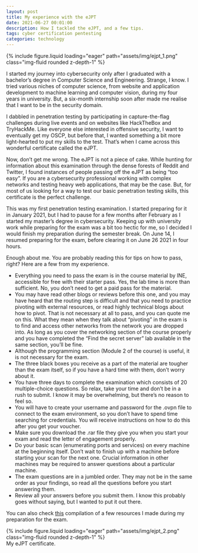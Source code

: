 ```yaml
---
layout: post
title: My experience with the eJPT
date: 2021-06-27 00:01:00
description: How I tackled the eJPT, and a few tips.
tags: cyber certification pentesting
categories: technology
---
```

<div class="row mt-3">
    <div class="col-sm mt-3 mt-md-0">
        {% include figure.liquid loading="eager" path="assets/img/ejpt_1.png" class="img-fluid rounded z-depth-1" %}
    </div>
</div>

I started my journey into cybersecurity only after I graduated with a bachelor’s degree in Computer Science and Engineering. Strange, I know. I tried various niches of computer science, from website and application development to machine learning and computer vision, during my four years in university. But, a six-month internship soon after made me realise that I want to be in the security domain.

I dabbled in penetration testing by participating in capture-the-flag challenges during live events and on websites like HackTheBox and TryHackMe. Like everyone else interested in offensive security, I want to eventually get my OSCP, but before that, I wanted something a bit more light-hearted to put my skills to the test. That’s when I came across this wonderful certificate called the eJPT.

Now, don’t get me wrong. The eJPT is not a piece of cake. While hunting for information about this examination through the dense forests of Reddit and Twitter, I found instances of people passing off the eJPT as being “too easy”. If you are a cybersecurity professional working with complex networks and testing heavy web applications, that may be the case. But, for most of us looking for a way to test our basic penetration testing skills, this certificate is the perfect challenge.

This was my first penetration testing examination. I started preparing for it in January 2021, but I had to pause for a few months after February as I started my master’s degree in cybersecurity. Keeping up with university work while preparing for the exam was a bit too hectic for me, so I decided I would finish my preparation during the semester break. On June 14, I resumed preparing for the exam, before clearing it on June 26 2021 in four hours.

Enough about me. You are probably reading this for tips on how to pass, right? Here are a few from my experience.

*   Everything you need to pass the exam is in the course material by INE, accessible for free with their starter pass. Yes, the lab time is more than sufficient. No, you don’t need to get a paid pass for the material.
*   You may have read other blogs or reviews before this one, and you may have heard that the routing step is difficult and that you need to practice pivoting with external resources, or read highly technical blogs about how to pivot. That is not necessary at all to pass, and you can quote me on this. What they mean when they talk about “pivoting” in the exam is to find and access other networks from the network you are dropped into. As long as you cover the networking section of the course properly and you have completed the “Find the secret server” lab available in the same section, you’ll be fine.
*   Although the programming section (Module 2 of the course) is useful, it is not necessary for the exam.
*   The three black boxes you receive as a part of the material are tougher than the exam itself, so if you have a hard time with them, don’t worry about it.
*   You have three days to complete the examination which consists of 20 multiple-choice questions. So relax, take your time and don’t be in a rush to submit. I know it may be overwhelming, but there’s no reason to feel so.
*   You will have to create your username and password for the .ovpn file to connect to the exam environment, so you don’t have to spend time searching for credentials. You will receive instructions on how to do this after you get your voucher.
*   Make sure you download the .rar file they give you when you start your exam and read the letter of engagement properly.
*   Do your basic scan (enumerating ports and services) on every machine at the beginning itself. Don’t wait to finish up with a machine before starting your scan for the next one. Crucial information in other machines may be required to answer questions about a particular machine.
*   The exam questions are in a jumbled order. They may not be in the same order as your findings, so read all the questions before you start answering them.
*   Review all your answers before you submit them. I know this probably goes without saying, but I wanted to put it out there.

You can also check [this](https://github.com/navisk13/ejpt-resources) compilation of a few resources I made during my preparation for the exam.

<div class="row mt-3">
    <div class="col-sm mt-3 mt-md-0">
        {% include figure.liquid loading="eager" path="assets/img/ejpt_2.png" class="img-fluid rounded z-depth-1" %}
    </div>
</div>
<div class="caption">
    My eJPT certificate.
</div>